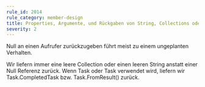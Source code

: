 ```yaml
---
rule_id: 2014
rule_category: member-design
title: Properties, Argumente, und Rückgaben von String, Collections oder Tasks dürfen niemals null sein
severity: 2
---
```

Null an einen Aufrufer zurückzugeben führt meist zu einem ungeplanten Verhalten.

Wir liefern immer eine leere Collection oder einen leeren String anstatt einer Null Referenz zurück.
Wenn Task oder Task<T> verwendet wird, liefern wir Task.CompletedTask bzw. Task.FromResult() zurück.

